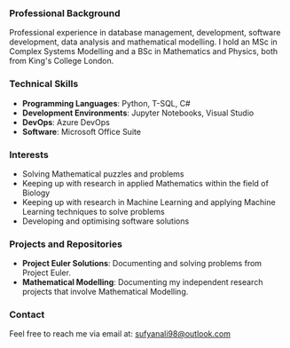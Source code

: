 ### Professional Background
Professional experience in database management, development, software development, data analysis and mathematical modelling. I hold an MSc in Complex Systems Modelling and a BSc in Mathematics and Physics, both from King's College London.

### Technical Skills
- **Programming Languages**: Python, T-SQL, C#
- **Development Environments**: Jupyter Notebooks, Visual Studio
- **DevOps**: Azure DevOps
- **Software**: Microsoft Office Suite

### Interests
- Solving Mathematical puzzles and problems
- Keeping up with research in applied Mathematics within the field of Biology 
- Keeping up with research in Machine Learning and applying Machine Learning techniques to solve problems
- Developing and optimising software solutions

### Projects and Repositories
- **Project Euler Solutions**: Documenting and solving problems from Project Euler.
- **Mathematical Modelling**: Documenting my independent research projects that involve Mathematical Modelling.

### Contact
Feel free to reach me via email at: sufyanali98@outlook.com
<!---
sufali10/sufali10 is a ✨ special ✨ repository because its `README.md` (this file) appears on your GitHub profile.
You can click the Preview link to take a look at your changes.
--->
